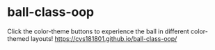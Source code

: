 # ball-class-oop
Click the color-theme buttons to experience the ball in different color-themed layouts!
https://cvs181801.github.io/ball-class-oop/
